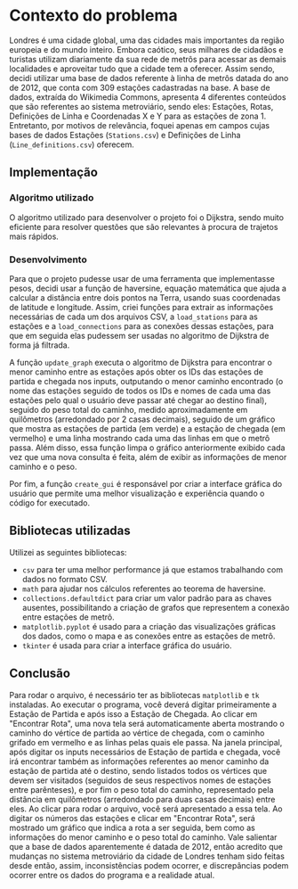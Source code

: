 # Contexto do problema

Londres é uma cidade global, uma das cidades mais importantes da região europeia e do mundo inteiro. Embora caótico, seus milhares de cidadãos e turistas utilizam diariamente da sua rede de metrôs para acessar as demais localidades e aproveitar tudo que a cidade tem a oferecer. Assim sendo, decidi utilizar uma base de dados referente à linha de metrôs datada do ano de 2012, que conta com 309 estações cadastradas na base. A base de dados, extraída do Wikimedia Commons, apresenta 4 diferentes conteúdos que são referentes ao sistema metroviário, sendo eles: Estações, Rotas, Definições de Linha e Coordenadas X e Y para as estações de zona 1. Entretanto, por motivos de relevância, foquei apenas em campos cujas bases de dados Estações (`Stations.csv`) e Definições de Linha (`Line_definitions.csv`) oferecem.

## Implementação

### Algoritmo utilizado

O algoritmo utilizado para desenvolver o projeto foi o Dijkstra, sendo muito eficiente para resolver questões que são relevantes à procura de trajetos mais rápidos.

### Desenvolvimento

Para que o projeto pudesse usar de uma ferramenta que implementasse pesos, decidi usar a função de haversine, equação matemática que ajuda a calcular a distância entre dois pontos na Terra, usando suas coordenadas de latitude e longitude. Assim, criei funções para extrair as informações necessárias de cada um dos arquivos CSV, a `load_stations` para as estações e a `load_connections` para as conexões dessas estações, para que em seguida elas pudessem ser usadas no algoritmo de Dijkstra de forma já filtrada.

A função `update_graph` executa o algoritmo de Dijkstra para encontrar o menor caminho entre as estações após obter os IDs das estações de partida e chegada nos inputs, outputando o menor caminho encontrado (o nome das estações seguido de todos os IDs e nomes de cada uma das estações pelo qual o usuário deve passar até chegar ao destino final), seguido do peso total do caminho, medido aproximadamente em quilômetros (arredondado por 2 casas decimais), seguido de um gráfico que mostra as estações de partida (em verde) e a estação de chegada (em vermelho) e uma linha mostrando cada uma das linhas em que o metrô passa. Além disso, essa função limpa o gráfico anteriormente exibido cada vez que uma nova consulta é feita, além de exibir as informações de menor caminho e o peso.

Por fim, a função `create_gui` é responsável por criar a interface gráfica do usuário que permite uma melhor visualização e experiência quando o código for executado.

## Bibliotecas utilizadas

Utilizei as seguintes bibliotecas:
- `csv` para ter uma melhor performance já que estamos trabalhando com dados no formato CSV.
- `math` para ajudar nos cálculos referentes ao teorema de haversine.
- `collections.defaultdict` para criar um valor padrão para as chaves ausentes, possibilitando a criação de grafos que representem a conexão entre estações de metrô.
- `matplotlib.pyplot` é usado para a criação das visualizações gráficas dos dados, como o mapa e as conexões entre as estações de metrô.
- `tkinter` é usada para criar a interface gráfica do usuário.

## Conclusão

Para rodar o arquivo, é necessário ter as bibliotecas `matplotlib` e `tk` instaladas. Ao executar o programa, você deverá digitar primeiramente a Estação de Partida e após isso a Estação de Chegada. Ao clicar em "Encontrar Rota", uma nova tela será automaticamente aberta mostrando o caminho do vértice de partida ao vértice de chegada, com o caminho grifado em vermelho e as linhas pelas quais ele passa. Na janela principal, após digitar os inputs necessários de Estação de partida e chegada, você irá encontrar também as informações referentes ao menor caminho da estação de partida até o destino, sendo listados todos os vértices que devem ser visitados (seguidos de seus respectivos nomes de estações entre parênteses), e por fim o peso total do caminho, representado pela distância em quilômetros (arredondado para duas casas decimais) entre eles. Ao clicar para rodar o arquivo, você será apresentado a essa tela. Ao digitar os números das estações e clicar em "Encontrar Rota", será mostrado um gráfico que indica a rota a ser seguida, bem como as informações do menor caminho e o peso total do caminho. Vale salientar que a base de dados aparentemente é datada de 2012, então acredito que mudanças no sistema metroviário da cidade de Londres tenham sido feitas desde então, assim, inconsistências podem ocorrer, e discrepâncias podem ocorrer entre os dados do programa e a realidade atual.
